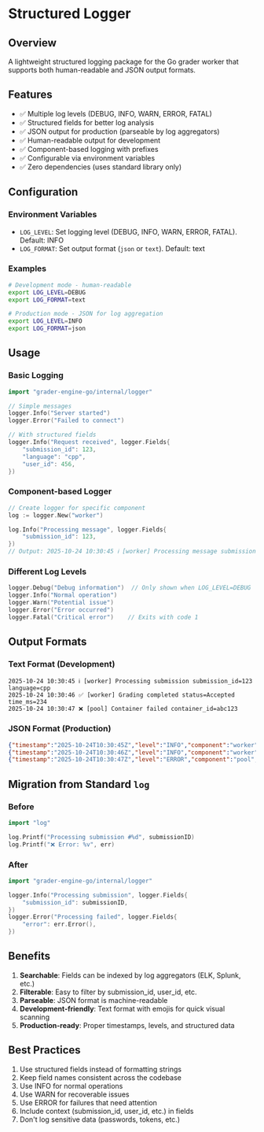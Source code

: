 # Structured Logger

## Overview
A lightweight structured logging package for the Go grader worker that supports both human-readable and JSON output formats.

## Features
- ✅ Multiple log levels (DEBUG, INFO, WARN, ERROR, FATAL)
- ✅ Structured fields for better log analysis
- ✅ JSON output for production (parseable by log aggregators)
- ✅ Human-readable output for development
- ✅ Component-based logging with prefixes
- ✅ Configurable via environment variables
- ✅ Zero dependencies (uses standard library only)

## Configuration

### Environment Variables
- `LOG_LEVEL`: Set logging level (DEBUG, INFO, WARN, ERROR, FATAL). Default: INFO
- `LOG_FORMAT`: Set output format (`json` or `text`). Default: text

### Examples
```bash
# Development mode - human-readable
export LOG_LEVEL=DEBUG
export LOG_FORMAT=text

# Production mode - JSON for log aggregation
export LOG_LEVEL=INFO
export LOG_FORMAT=json
```

## Usage

### Basic Logging
```go
import "grader-engine-go/internal/logger"

// Simple messages
logger.Info("Server started")
logger.Error("Failed to connect")

// With structured fields
logger.Info("Request received", logger.Fields{
    "submission_id": 123,
    "language": "cpp",
    "user_id": 456,
})
```

### Component-based Logger
```go
// Create logger for specific component
log := logger.New("worker")

log.Info("Processing message", logger.Fields{
    "submission_id": 123,
})
// Output: 2025-10-24 10:30:45 ℹ️ [worker] Processing message submission_id=123
```

### Different Log Levels
```go
logger.Debug("Debug information")  // Only shown when LOG_LEVEL=DEBUG
logger.Info("Normal operation")
logger.Warn("Potential issue")
logger.Error("Error occurred")
logger.Fatal("Critical error")    // Exits with code 1
```

## Output Formats

### Text Format (Development)
```
2025-10-24 10:30:45 ℹ️ [worker] Processing submission submission_id=123 language=cpp
2025-10-24 10:30:46 ✅ [worker] Grading completed status=Accepted time_ms=234
2025-10-24 10:30:47 ❌ [pool] Container failed container_id=abc123
```

### JSON Format (Production)
```json
{"timestamp":"2025-10-24T10:30:45Z","level":"INFO","component":"worker","message":"Processing submission","submission_id":123,"language":"cpp"}
{"timestamp":"2025-10-24T10:30:46Z","level":"INFO","component":"worker","message":"Grading completed","status":"Accepted","time_ms":234}
{"timestamp":"2025-10-24T10:30:47Z","level":"ERROR","component":"pool","message":"Container failed","container_id":"abc123"}
```

## Migration from Standard `log`

### Before
```go
import "log"

log.Printf("Processing submission #%d", submissionID)
log.Printf("❌ Error: %v", err)
```

### After
```go
import "grader-engine-go/internal/logger"

logger.Info("Processing submission", logger.Fields{
    "submission_id": submissionID,
})
logger.Error("Processing failed", logger.Fields{
    "error": err.Error(),
})
```

## Benefits
1. **Searchable**: Fields can be indexed by log aggregators (ELK, Splunk, etc.)
2. **Filterable**: Easy to filter by submission_id, user_id, etc.
3. **Parseable**: JSON format is machine-readable
4. **Development-friendly**: Text format with emojis for quick visual scanning
5. **Production-ready**: Proper timestamps, levels, and structured data

## Best Practices
1. Use structured fields instead of formatting strings
2. Keep field names consistent across the codebase
3. Use INFO for normal operations
4. Use WARN for recoverable issues
5. Use ERROR for failures that need attention
6. Include context (submission_id, user_id, etc.) in fields
7. Don't log sensitive data (passwords, tokens, etc.)
